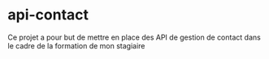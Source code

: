 # api-contact
Ce projet a pour but de mettre en place des API de gestion de contact dans le cadre de la formation de mon stagiaire
